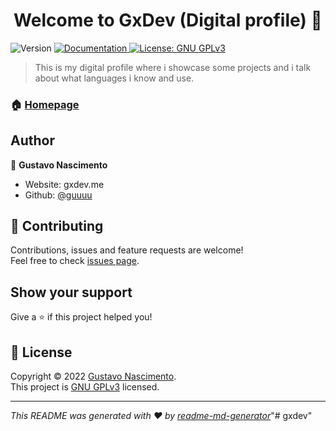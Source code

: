 <h1 align="center">Welcome to GxDev (Digital profile) 👋</h1>
<p>
  <img alt="Version" src="https://img.shields.io/badge/version-1.0.0-blue.svg?cacheSeconds=2592000" />
  <a href="https://github.com/guuuu/gxdev/blob/main/README.md" target="_blank">
    <img alt="Documentation" src="https://img.shields.io/badge/documentation-yes-brightgreen.svg" />
  </a>
  <a href="https://github.com/guuuu/gxdev/blob/main/LICENSE" target="_blank">
    <img alt="License: GNU GPLv3" src="https://img.shields.io/badge/License-GNU GPLv3-yellow.svg" />
  </a>
</p>

> This is my digital profile where i showcase some projects and i talk about what languages i know and use.

### 🏠 [Homepage](gxdev.me)

## Author

👤 **Gustavo Nascimento**

* Website: gxdev.me
* Github: [@guuuu](https://github.com/guuuu)

## 🤝 Contributing

Contributions, issues and feature requests are welcome!<br />Feel free to check [issues page](https://github.com/guuuu/gxdev/issues). 

## Show your support

Give a ⭐️ if this project helped you!

## 📝 License

Copyright © 2022 [Gustavo Nascimento](https://github.com/guuuu).<br />
This project is [GNU GPLv3](https://github.com/guuuu/gxdev/blob/main/LICENSE) licensed.

***
_This README was generated with ❤️ by [readme-md-generator](https://github.com/kefranabg/readme-md-generator)_"# gxdev" 
